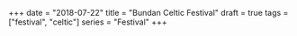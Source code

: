 +++
date = "2018-07-22"
title = "Bundan Celtic Festival"
draft = true
tags = ["festival", "celtic"]
series = "Festival"
+++

